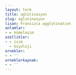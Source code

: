 ```yaml
---
layout: term
title: aglütinasyon
slug: aglutinasyon
lisan: Fransızca agglutination
anlamlar:
- ► kümeleşim
ozellikler:
- - isim
  - biyoloji
ornekler:
- - ''
orneklerkaynak:
- - ''
---
```

